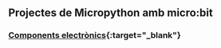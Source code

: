 ## Projectes de Micropython amb micro:bit

### [Components electrònics](electronica/electronica.md){:target="_blank"}



